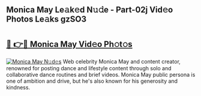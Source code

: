 ## Monica May Le𝚊k𝚎d N𝚞𝚍e - Part-02j Vid𝚎o Photos Le𝚊ks gzSO3

# <h2><a href="http://fbbx01.evod.top/?m=Monica+May">🔗 👉🔴 Monica May Vid𝚎o Ph𝚘t𝚘s</a></h2>

[![Monica May N𝚞d𝚎s](https://i.imgur.com/8V9OHl7.gif)](http://fbbx01.evod.top/?m=Monica+May)
Web celebrity Monica May and content creator, renowned for posting dance and lifestyle content through solo and collaborative dance routines and brief videos. Monica May public persona is one of ambition and drive, but he's also known for his generosity and kindness. 
